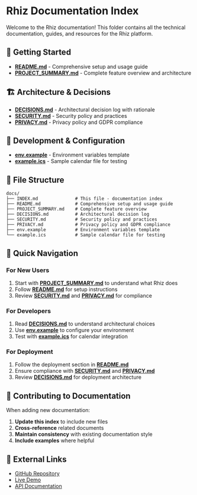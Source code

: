 # Rhiz Documentation Index

Welcome to the Rhiz documentation! This folder contains all the technical documentation, guides, and resources for the Rhiz platform.

## 📖 Getting Started

- **[README.md](./README.md)** - Comprehensive setup and usage guide
- **[PROJECT_SUMMARY.md](./PROJECT_SUMMARY.md)** - Complete feature overview and architecture

## 🏗️ Architecture & Decisions

- **[DECISIONS.md](./DECISIONS.md)** - Architectural decision log with rationale
- **[SECURITY.md](./SECURITY.md)** - Security policy and practices
- **[PRIVACY.md](./PRIVACY.md)** - Privacy policy and GDPR compliance

## 🔧 Development & Configuration

- **[env.example](./env.example)** - Environment variables template
- **[example.ics](./example.ics)** - Sample calendar file for testing

## 📁 File Structure

```
docs/
├── INDEX.md              # This file - documentation index
├── README.md             # Comprehensive setup and usage guide
├── PROJECT_SUMMARY.md    # Complete feature overview
├── DECISIONS.md          # Architectural decision log
├── SECURITY.md           # Security policy and practices
├── PRIVACY.md            # Privacy policy and GDPR compliance
├── env.example           # Environment variables template
└── example.ics           # Sample calendar file for testing
```

## 🚀 Quick Navigation

### For New Users
1. Start with **[PROJECT_SUMMARY.md](./PROJECT_SUMMARY.md)** to understand what Rhiz does
2. Follow **[README.md](./README.md)** for setup instructions
3. Review **[SECURITY.md](./SECURITY.md)** and **[PRIVACY.md](./PRIVACY.md)** for compliance

### For Developers
1. Read **[DECISIONS.md](./DECISIONS.md)** to understand architectural choices
2. Use **[env.example](./env.example)** to configure your environment
3. Test with **[example.ics](./example.ics)** for calendar integration

### For Deployment
1. Follow the deployment section in **[README.md](./README.md)**
2. Ensure compliance with **[SECURITY.md](./SECURITY.md)** and **[PRIVACY.md](./PRIVACY.md)**
3. Review **[DECISIONS.md](./DECISIONS.md)** for deployment architecture

## 📝 Contributing to Documentation

When adding new documentation:

1. **Update this index** to include new files
2. **Cross-reference** related documents
3. **Maintain consistency** with existing documentation style
4. **Include examples** where helpful

## 🔗 External Links

- [GitHub Repository](https://github.com/rhiz/rhiz-intent-mvp)
- [Live Demo](https://rhiz-demo.vercel.app)
- [API Documentation](https://docs.rhiz.ai/api)
